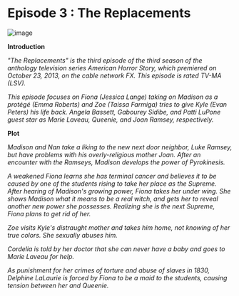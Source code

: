 # Episode 3 : The Replacements

![image](https://github.com/user-attachments/assets/ee78d015-1e86-4eaf-970e-5ae7fe31c0aa)


**Introduction**

*"The Replacements" is the third episode of the third season of the anthology television series American Horror Story, which premiered on October 23, 2013, on the cable network FX. This episode is rated TV-MA (LSV).*

*This episode focuses on Fiona (Jessica Lange) taking on Madison as a protégé (Emma Roberts) and Zoe (Taissa Farmiga) tries to give Kyle (Evan Peters) his life back. Angela Bassett, Gabourey Sidibe, and Patti LuPone guest star as Marie Laveau, Queenie, and Joan Ramsey, respectively.*



**Plot**

*Madison and Nan take a liking to the new next door neighbor, Luke Ramsey, but have problems with his overly-religious mother Joan. After an encounter with the Ramseys, Madison develops the power of Pyrokinesis.*

*A weakened Fiona learns she has terminal cancer and believes it to be caused by one of the students rising to take her place as the Supreme. After hearing of Madison's growing power, Fiona takes her under wing. She shows Madison what it means to be a real witch, and gets her to reveal another new power she possesses. Realizing she is the next Supreme, Fiona plans to get rid of her.*

*Zoe visits Kyle's distraught mother and takes him home, not knowing of her true colors. She sexually abuses him.*

*Cordelia is told by her doctor that she can never have a baby and goes to Marie Laveau for help.*

*As punishment for her crimes of torture and abuse of slaves in 1830, Delphine LaLaurie is forced by Fiona to be a maid to the students, causing tension between her and Queenie.*
